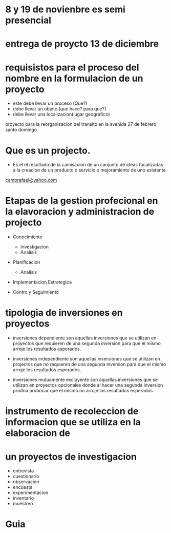 # 8 y 19 de novienbre es semi presencial

# entrega de proycto 13 de diciembre


# requisistos para el proceso del nombre en la formulacion de un proyecto
- este debe llevar un proceso (Que?)
- debe llevar un objeto (que hace? para que?)
- debe llevar una localizacion(lugar geografico)


proyecto para la reorganizacion del transito en la avenida 27 de febrero santo domingo

# Que es un projecto.
- Es el el resultado de la camisacion de un canjunto de ideas focalizadas
  a la creacion   de un producto o servicio o mejoramiento de uno existente



camprafael@yahoo.com

# Etapas de la gestion profecional en la elavoracion y administracion de projecto

* Conocimiento
  - Investigacion
  - Analisis  

* Planificacion
  - Analisis

* Implementacion Estrategica

* Contro y Seguimiento

# tipologia de inversiones en proyectos

- inversiones dependiente
  son aquellas inversiones que se utilizan en proyectos que requieren de una
  segunda inversion para que el mismo arroje los resultados esperados.

- inversiones independiente
  son aquellas inversiones que se utilizan en projectos que no requieren de una
  segunda inversion para que el mismo arroje los resultados esperados.

- inversiones mutuamente excluyente
  son aquellas inversiones que se utilizan en proyectos opcionales donde al hacer
  una segunda inversion prodria probocar que el  mismo no arroje los resultados
  esperados

# instrumento de recoleccion de informacion que se utiliza en la elaboracion de
# un proyectos de investigacion

- entrevista
- cuestionario
- observacion
- encuesta
- experimentacion
- inventario
- muestreo


# Guia
